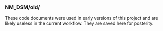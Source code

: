 ### NM_DSM/old/
These code documents were used in early versions of this project and are likely useless in the current workflow. They are saved here for posterity. 
 

